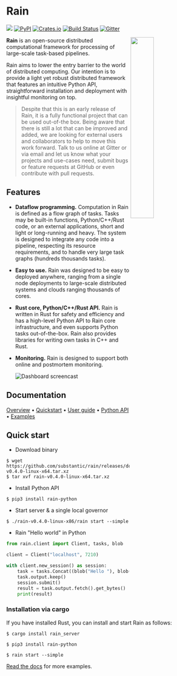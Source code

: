 # Rain

[![](https://img.shields.io/github/license/substantic/rain.svg)](https://github.com/substantic/rain/blob/master/LICENSE)
[![PyPI](https://img.shields.io/pypi/v/rain-python.svg)](https://pypi.org/project/rain-python/)
[![Crates.io](https://img.shields.io/crates/v/rain_core.svg)](https://www.crates.io/crates/rain_core)
[![Build Status](https://travis-ci.org/substantic/rain.svg?branch=master)](https://travis-ci.org/substantic/rain)
[![Gitter](https://badges.gitter.im/substantic/rain.svg)](https://gitter.im/substantic/rain?utm_source=badge&utm_medium=badge&utm_campaign=pr-badge&utm_content=badge)

<img align="right" width="35%" src="docs/imgs/logo.svg?sanitize=true">

**Rain** is an open-source distributed computational framework for processing
of large-scale task-based pipelines.

Rain aims to lower the entry barrier to the world of distributed computing. Our
intention is to provide a light yet robust distributed framework that features
an intuitive Python API, straightforward installation and deployment with
insightful monitoring on top.

> Despite that this is an early release of Rain, it is a fully functional
> project that can be used out-of-the box. Being aware that there is still
> a lot that can be improved and added, we are looking for external
> users and collaborators to help to move this work forward.
> Talk to us online at Gitter or via email and let us know what your
> projects and use-cases need, submit bugs or feature
> requests at GitHub or even contribute with pull requests.

## Features

- **Dataflow programming.** Computation in Rain is defined as a flow graph of
  tasks. Tasks may be built-in functions, Python/C++/Rust code, or an external
  applications, short and light or long-running and heavy. The system is
  designed to integrate any code into a pipeline, respecting its resource
  requirements, and to handle very large task graphs (hundreds thousands tasks).

- **Easy to use.** Rain was designed to be easy to deployed anywhere, ranging
  from a single node deployments to large-scale distributed systems and clouds
  ranging thousands of cores.

- **Rust core, Python/C++/Rust API.** Rain is written in Rust for safety and
  efficiency and has a high-level Python API to Rain core infrastructure, and
  even supports Python tasks out-of-the-box. Rain also provides libraries for
  writing own tasks in C++ and Rust.

- **Monitoring.** Rain is designed to support both online and postmortem
  monitoring.

  ![Dashboard screencast](docs/imgs/rain-dashboard.gif)

## Documentation

[Overview](http://substantic.github.io/rain/docs/overview.html) &bull; [Quickstart](http://substantic.github.io/rain/docs/quickstart.html) &bull; [User guide](http://substantic.github.io/rain/docs/user.html) &bull; [Python API](http://substantic.github.io/rain/docs/python_api.html) &bull; [Examples](http://substantic.github.io/rain/docs/examples.html)

## Quick start

- Download binary

```
$ wget https://github.com/substantic/rain/releases/download/v0.4.0/rain-v0.4.0-linux-x64.tar.xz
$ tar xvf rain-v0.4.0-linux-x64.tar.xz
```

- Install Python API

```
$ pip3 install rain-python
```

- Start server & a single local governor

```
$ ./rain-v0.4.0-linux-x86/rain start --simple
```

- Rain "Hello world" in Python

```python
from rain.client import Client, tasks, blob

client = Client("localhost", 7210)

with client.new_session() as session:
    task = tasks.Concat((blob("Hello "), blob("world!")))
    task.output.keep()
    session.submit()
    result = task.output.fetch().get_bytes()
    print(result)
```

### Installation via cargo

If you have installed Rust, you can install and start Rain as follows:

```
$ cargo install rain_server

$ pip3 install rain-python

$ rain start --simple
```

[Read the docs](http://substantic.github.io/rain/docs/examples.html) for more examples.
